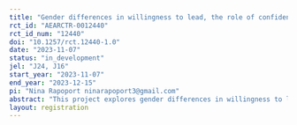 ```yaml
---
title: "Gender differences in willingness to lead, the role of confidence"
rct_id: "AEARCTR-0012440"
rct_id_num: "12440"
doi: "10.1257/rct.12440-1.0"
date: "2023-11-07"
status: "in_development"
jel: "J24, J16"
start_year: "2023-11-07"
end_year: "2023-12-15"
pi: "Nina Rapoport ninarapoport3@gmail.com"
abstract: "This project explores gender differences in willingness to lead (WTL) in a controlled laboratory environment, and seeks to identify underlying mechanisms. The primary goal of the study is to explore the effect of confidence on willingness to lead. In particular, we ask whether women are more hesitant to become leaders because they are less confident in their ability, and in which leadership setting confidence is more likely to drive the decision to become leader. To isolate the effect of confidence on WTL, factors such as performance, risk aversion, and gender stereotypes are measured, and backlash against female leaders is ruled out as total anonymity is maintained. The study examines two different contexts of leadership. In the first context, which we call ‘responsibility’, leaders are responsible for making decisions on behalf of the group following input from group members. In the second, which we call ‘influence’, followers make their own decisions, but leaders have the opportunity to persuade the group to adopt their viewpoint. These settings are designed such that the effort required from leaders (writing a message to explain their rationale) is identical between the two, and the difference lies in how the leader’s input determines payoffs. Participants are randomly assigned to one of these two settings and perform the same task twice, once individually and once as part of a group. The task is identical in both settings and consists in ranking objects according to their importance for survival in different scenarios. In line with previous research, we expect to find that women are reluctant to volunteer for leadership roles. We hypothesize that gender differences in confidence explain a significant part of the gender gap in WTL."
layout: registration
---
```


